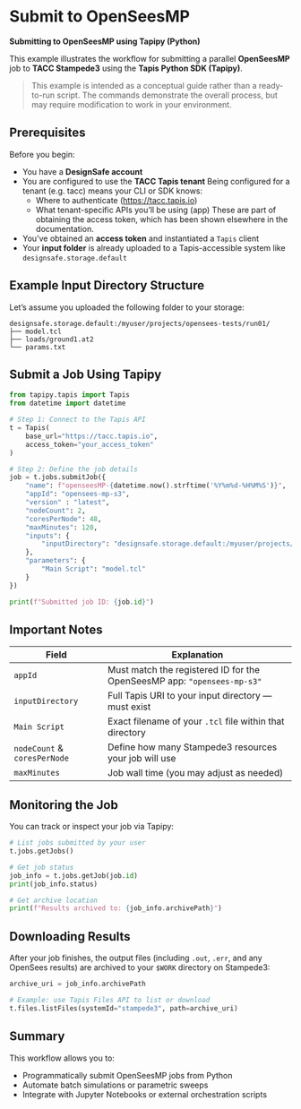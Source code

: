 # Submit to OpenSeesMP
**Submitting to OpenSeesMP using Tapipy (Python)**

This example illustrates the workflow for submitting a parallel **OpenSeesMP** job to **TACC Stampede3** using the **Tapis Python SDK (Tapipy)**.

> This example is intended as a conceptual guide rather than a ready-to-run script. The commands demonstrate the overall process, but may require modification to work in your environment.


## Prerequisites

Before you begin:

* You have a **DesignSafe account**
* You are configured to use the **TACC Tapis tenant**
    Being configured for a tenant (e.g. tacc) means your CLI or SDK knows:
    * Where to authenticate (https://tacc.tapis.io)
    * What tenant-specific APIs you’ll be using (app)
    These are part of obtaining the access token, which has been shown elsewhere in the documentation.
* You’ve obtained an **access token** and instantiated a `Tapis` client
* Your **input folder** is already uploaded to a Tapis-accessible system like `designsafe.storage.default`

## Example Input Directory Structure

Let’s assume you uploaded the following folder to your storage:

```
designsafe.storage.default:/myuser/projects/opensees-tests/run01/
├── model.tcl
├── loads/ground1.at2
└── params.txt
```

## Submit a Job Using Tapipy

```python
from tapipy.tapis import Tapis
from datetime import datetime

# Step 1: Connect to the Tapis API
t = Tapis(
    base_url="https://tacc.tapis.io",
    access_token="your_access_token"
)

# Step 2: Define the job details
job = t.jobs.submitJob({
    "name": f"openseesMP-{datetime.now().strftime('%Y%m%d-%H%M%S')}",
    "appId": "opensees-mp-s3",
    "version" : "latest",
    "nodeCount": 2,
    "coresPerNode": 48,
    "maxMinutes": 120,
    "inputs": {
        "inputDirectory": "designsafe.storage.default:/myuser/projects/opensees-tests/run01"
    },
    "parameters": {
        "Main Script": "model.tcl"
    }
})

print(f"Submitted job ID: {job.id}")
```

## Important Notes

| Field                        | Explanation                                                             |
| ---------------------------- | ----------------------------------------------------------------------- |
| `appId`                      | Must match the registered ID for the OpenSeesMP app: `"opensees-mp-s3"` |
| `inputDirectory`             | Full Tapis URI to your input directory — must exist                     |
| `Main Script`                | Exact filename of your `.tcl` file within that directory                |
| `nodeCount` & `coresPerNode` | Define how many Stampede3 resources your job will use                   |
| `maxMinutes`                 | Job wall time (you may adjust as needed)                                |

## Monitoring the Job

You can track or inspect your job via Tapipy:

```python
# List jobs submitted by your user
t.jobs.getJobs()

# Get job status
job_info = t.jobs.getJob(job.id)
print(job_info.status)

# Get archive location
print(f"Results archived to: {job_info.archivePath}")
```

## Downloading Results

After your job finishes, the output files (including `.out`, `.err`, and any OpenSees results) are archived to your `$WORK` directory on Stampede3:

```python
archive_uri = job_info.archivePath

# Example: use Tapis Files API to list or download
t.files.listFiles(systemId="stampede3", path=archive_uri)
```

## Summary

This workflow allows you to:

* Programmatically submit OpenSeesMP jobs from Python
* Automate batch simulations or parametric sweeps
* Integrate with Jupyter Notebooks or external orchestration scripts


